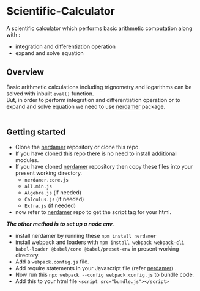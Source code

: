# Scientific-Calculator
A scientific calculator which performs basic arithmetic computation along with :
* integration and differentiation operation
* expand and solve equation 
## Overview
Basic arithmetic calculations including trignometry and logarithms can be solved with inbuilt `eval()` function.<br>But, in order to perform integration and differentiation operation or to expand and solve equation we need to use [nerdamer](https://github.com/jiggzson/nerdamer) package.<br><br>
## Getting started
* Clone the [nerdamer](https://github.com/jiggzson/nerdamer) repository or clone this repo.<br>
* If you have cloned this repo there is no need to install additional modules.<br>
* If you have cloned [nerdamer](https://github.com/jiggzson/nerdamer) repository then copy these files into your present working directory.<br>
  - `nerdamer.core.js`<br>
  - `all.min.js`
  - `Algebra.js`  (if needed)
  - `Calculus.js` (if needed)
  - `Extra.js`    (if needed)
* now refer to [nerdamer](https://github.com/jiggzson/nerdamer) repo to get the script tag for your html.
  
***The other method is to set up a node env.***
* install nerdamer by running these `npm install nerdamer`
* install webpack and loaders with `npm install webpack webpack-cli babel-loader @babel/core @babel/preset-env` in present working directory.
* Add a `webpack.config.js` file.
* Add require statements in your Javascript file (refer [nerdamer](https://github.com/jiggzson/nerdamer)) .
* Now run this `npx webpack --config webpack.config.js` to bundle code.
* Add this to your html file `<script src="bundle.js"></script>`

  


